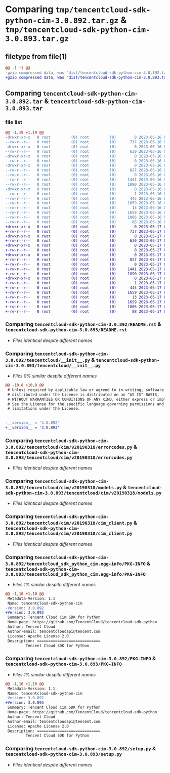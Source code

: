 # Comparing `tmp/tencentcloud-sdk-python-cim-3.0.892.tar.gz` & `tmp/tencentcloud-sdk-python-cim-3.0.893.tar.gz`

## filetype from file(1)

```diff
@@ -1 +1 @@
-gzip compressed data, was "dist/tencentcloud-sdk-python-cim-3.0.892.tar", last modified: Tue May 16 00:31:54 2023, max compression
+gzip compressed data, was "dist/tencentcloud-sdk-python-cim-3.0.893.tar", last modified: Wed May 17 03:26:31 2023, max compression
```

## Comparing `tencentcloud-sdk-python-cim-3.0.892.tar` & `tencentcloud-sdk-python-cim-3.0.893.tar`

### file list

```diff
@@ -1,19 +1,19 @@
-drwxr-xr-x   0 root         (0) root         (0)        0 2023-05-16 00:31:54.000000 tencentcloud-sdk-python-cim-3.0.892/
--rw-r--r--   0 root         (0) root         (0)      737 2023-05-16 00:31:54.000000 tencentcloud-sdk-python-cim-3.0.892/README.rst
-drwxr-xr-x   0 root         (0) root         (0)        0 2023-05-16 00:31:54.000000 tencentcloud-sdk-python-cim-3.0.892/tencentcloud/
--rw-r--r--   0 root         (0) root         (0)      630 2023-05-16 00:31:54.000000 tencentcloud-sdk-python-cim-3.0.892/tencentcloud/__init__.py
-drwxr-xr-x   0 root         (0) root         (0)        0 2023-05-16 00:31:54.000000 tencentcloud-sdk-python-cim-3.0.892/tencentcloud/cim/
--rw-r--r--   0 root         (0) root         (0)        0 2023-05-16 00:31:54.000000 tencentcloud-sdk-python-cim-3.0.892/tencentcloud/cim/__init__.py
-drwxr-xr-x   0 root         (0) root         (0)        0 2023-05-16 00:31:54.000000 tencentcloud-sdk-python-cim-3.0.892/tencentcloud/cim/v20190318/
--rw-r--r--   0 root         (0) root         (0)      827 2023-05-16 00:31:54.000000 tencentcloud-sdk-python-cim-3.0.892/tencentcloud/cim/v20190318/errorcodes.py
--rw-r--r--   0 root         (0) root         (0)        0 2023-05-16 00:31:54.000000 tencentcloud-sdk-python-cim-3.0.892/tencentcloud/cim/v20190318/__init__.py
--rw-r--r--   0 root         (0) root         (0)     1441 2023-05-16 00:31:54.000000 tencentcloud-sdk-python-cim-3.0.892/tencentcloud/cim/v20190318/models.py
--rw-r--r--   0 root         (0) root         (0)     1890 2023-05-16 00:31:54.000000 tencentcloud-sdk-python-cim-3.0.892/tencentcloud/cim/v20190318/cim_client.py
-drwxr-xr-x   0 root         (0) root         (0)        0 2023-05-16 00:31:54.000000 tencentcloud-sdk-python-cim-3.0.892/tencentcloud_sdk_python_cim.egg-info/
--rw-r--r--   0 root         (0) root         (0)        1 2023-05-16 00:31:54.000000 tencentcloud-sdk-python-cim-3.0.892/tencentcloud_sdk_python_cim.egg-info/dependency_links.txt
--rw-r--r--   0 root         (0) root         (0)      445 2023-05-16 00:31:54.000000 tencentcloud-sdk-python-cim-3.0.892/tencentcloud_sdk_python_cim.egg-info/SOURCES.txt
--rw-r--r--   0 root         (0) root         (0)     1659 2023-05-16 00:31:54.000000 tencentcloud-sdk-python-cim-3.0.892/tencentcloud_sdk_python_cim.egg-info/PKG-INFO
--rw-r--r--   0 root         (0) root         (0)       13 2023-05-16 00:31:54.000000 tencentcloud-sdk-python-cim-3.0.892/tencentcloud_sdk_python_cim.egg-info/top_level.txt
--rw-r--r--   0 root         (0) root         (0)     1659 2023-05-16 00:31:54.000000 tencentcloud-sdk-python-cim-3.0.892/PKG-INFO
--rw-r--r--   0 root         (0) root         (0)     1006 2023-05-16 00:31:54.000000 tencentcloud-sdk-python-cim-3.0.892/setup.py
--rw-r--r--   0 root         (0) root         (0)       88 2023-05-16 00:31:54.000000 tencentcloud-sdk-python-cim-3.0.892/setup.cfg
+drwxr-xr-x   0 root         (0) root         (0)        0 2023-05-17 03:26:31.000000 tencentcloud-sdk-python-cim-3.0.893/
+-rw-r--r--   0 root         (0) root         (0)      737 2023-05-17 03:26:31.000000 tencentcloud-sdk-python-cim-3.0.893/README.rst
+drwxr-xr-x   0 root         (0) root         (0)        0 2023-05-17 03:26:31.000000 tencentcloud-sdk-python-cim-3.0.893/tencentcloud/
+-rw-r--r--   0 root         (0) root         (0)      630 2023-05-17 03:26:31.000000 tencentcloud-sdk-python-cim-3.0.893/tencentcloud/__init__.py
+drwxr-xr-x   0 root         (0) root         (0)        0 2023-05-17 03:26:31.000000 tencentcloud-sdk-python-cim-3.0.893/tencentcloud/cim/
+-rw-r--r--   0 root         (0) root         (0)        0 2023-05-17 03:26:31.000000 tencentcloud-sdk-python-cim-3.0.893/tencentcloud/cim/__init__.py
+drwxr-xr-x   0 root         (0) root         (0)        0 2023-05-17 03:26:31.000000 tencentcloud-sdk-python-cim-3.0.893/tencentcloud/cim/v20190318/
+-rw-r--r--   0 root         (0) root         (0)      827 2023-05-17 03:26:31.000000 tencentcloud-sdk-python-cim-3.0.893/tencentcloud/cim/v20190318/errorcodes.py
+-rw-r--r--   0 root         (0) root         (0)        0 2023-05-17 03:26:31.000000 tencentcloud-sdk-python-cim-3.0.893/tencentcloud/cim/v20190318/__init__.py
+-rw-r--r--   0 root         (0) root         (0)     1441 2023-05-17 03:26:31.000000 tencentcloud-sdk-python-cim-3.0.893/tencentcloud/cim/v20190318/models.py
+-rw-r--r--   0 root         (0) root         (0)     1890 2023-05-17 03:26:31.000000 tencentcloud-sdk-python-cim-3.0.893/tencentcloud/cim/v20190318/cim_client.py
+drwxr-xr-x   0 root         (0) root         (0)        0 2023-05-17 03:26:31.000000 tencentcloud-sdk-python-cim-3.0.893/tencentcloud_sdk_python_cim.egg-info/
+-rw-r--r--   0 root         (0) root         (0)        1 2023-05-17 03:26:31.000000 tencentcloud-sdk-python-cim-3.0.893/tencentcloud_sdk_python_cim.egg-info/dependency_links.txt
+-rw-r--r--   0 root         (0) root         (0)      445 2023-05-17 03:26:31.000000 tencentcloud-sdk-python-cim-3.0.893/tencentcloud_sdk_python_cim.egg-info/SOURCES.txt
+-rw-r--r--   0 root         (0) root         (0)     1659 2023-05-17 03:26:31.000000 tencentcloud-sdk-python-cim-3.0.893/tencentcloud_sdk_python_cim.egg-info/PKG-INFO
+-rw-r--r--   0 root         (0) root         (0)       13 2023-05-17 03:26:31.000000 tencentcloud-sdk-python-cim-3.0.893/tencentcloud_sdk_python_cim.egg-info/top_level.txt
+-rw-r--r--   0 root         (0) root         (0)     1659 2023-05-17 03:26:31.000000 tencentcloud-sdk-python-cim-3.0.893/PKG-INFO
+-rw-r--r--   0 root         (0) root         (0)     1006 2023-05-17 03:26:31.000000 tencentcloud-sdk-python-cim-3.0.893/setup.py
+-rw-r--r--   0 root         (0) root         (0)       88 2023-05-17 03:26:31.000000 tencentcloud-sdk-python-cim-3.0.893/setup.cfg
```

### Comparing `tencentcloud-sdk-python-cim-3.0.892/README.rst` & `tencentcloud-sdk-python-cim-3.0.893/README.rst`

 * *Files identical despite different names*

### Comparing `tencentcloud-sdk-python-cim-3.0.892/tencentcloud/__init__.py` & `tencentcloud-sdk-python-cim-3.0.893/tencentcloud/__init__.py`

 * *Files 0% similar despite different names*

```diff
@@ -10,8 +10,8 @@
 # Unless required by applicable law or agreed to in writing, software
 # distributed under the License is distributed on an "AS IS" BASIS,
 # WITHOUT WARRANTIES OR CONDITIONS OF ANY KIND, either express or implied.
 # See the License for the specific language governing permissions and
 # limitations under the License.
 
 
-__version__ = '3.0.892'
+__version__ = '3.0.893'
```

### Comparing `tencentcloud-sdk-python-cim-3.0.892/tencentcloud/cim/v20190318/errorcodes.py` & `tencentcloud-sdk-python-cim-3.0.893/tencentcloud/cim/v20190318/errorcodes.py`

 * *Files identical despite different names*

### Comparing `tencentcloud-sdk-python-cim-3.0.892/tencentcloud/cim/v20190318/models.py` & `tencentcloud-sdk-python-cim-3.0.893/tencentcloud/cim/v20190318/models.py`

 * *Files identical despite different names*

### Comparing `tencentcloud-sdk-python-cim-3.0.892/tencentcloud/cim/v20190318/cim_client.py` & `tencentcloud-sdk-python-cim-3.0.893/tencentcloud/cim/v20190318/cim_client.py`

 * *Files identical despite different names*

### Comparing `tencentcloud-sdk-python-cim-3.0.892/tencentcloud_sdk_python_cim.egg-info/PKG-INFO` & `tencentcloud-sdk-python-cim-3.0.893/tencentcloud_sdk_python_cim.egg-info/PKG-INFO`

 * *Files 1% similar despite different names*

```diff
@@ -1,10 +1,10 @@
 Metadata-Version: 1.1
 Name: tencentcloud-sdk-python-cim
-Version: 3.0.892
+Version: 3.0.893
 Summary: Tencent Cloud Cim SDK for Python
 Home-page: https://github.com/TencentCloud/tencentcloud-sdk-python
 Author: Tencent Cloud
 Author-email: tencentcloudapi@tencent.com
 License: Apache License 2.0
 Description: ============================
         Tencent Cloud SDK for Python
```

### Comparing `tencentcloud-sdk-python-cim-3.0.892/PKG-INFO` & `tencentcloud-sdk-python-cim-3.0.893/PKG-INFO`

 * *Files 1% similar despite different names*

```diff
@@ -1,10 +1,10 @@
 Metadata-Version: 1.1
 Name: tencentcloud-sdk-python-cim
-Version: 3.0.892
+Version: 3.0.893
 Summary: Tencent Cloud Cim SDK for Python
 Home-page: https://github.com/TencentCloud/tencentcloud-sdk-python
 Author: Tencent Cloud
 Author-email: tencentcloudapi@tencent.com
 License: Apache License 2.0
 Description: ============================
         Tencent Cloud SDK for Python
```

### Comparing `tencentcloud-sdk-python-cim-3.0.892/setup.py` & `tencentcloud-sdk-python-cim-3.0.893/setup.py`

 * *Files identical despite different names*

